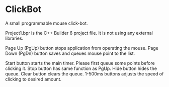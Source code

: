 # ClickBot
A small programmable mouse click-bot. 

Project1.bpr is the C++ Builder 6 project file.
It is not using any external libraries.

Page Up (PgUp) button stops application from operating the mouse.
Page Down (PgDn) button saves and queues mouse point to the list.

Start button starts the main timer. Please first queue some points before clicking it.
Stop button has same function as PgUp.
Hide button hides the queue.
Clear button clears the queue.
1-500ms buttons adjusts the speed of clicking to desired amount.
